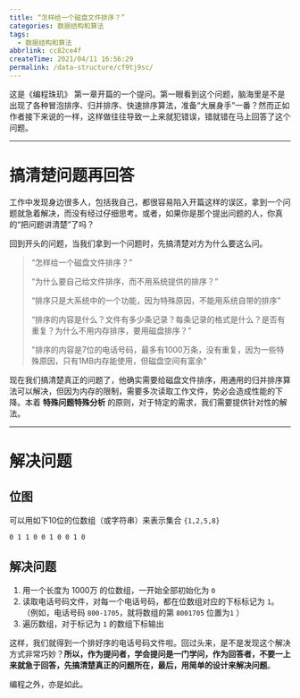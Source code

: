 ```yaml
---
title: “怎样给一个磁盘文件排序？”
categories: 数据结构和算法
tags:
  - 数据结构和算法
abbrlink: cc82ce4f
createTime: 2021/04/11 16:56:29
permalink: /data-structure/cf9tj9sc/
---
```


这是《编程珠玑》 第一章开篇的一个提问。第一眼看到这个问题，脑海里是不是出现了各种冒泡排序、归并排序、快速排序算法，准备“大展身手”一番？然而正如作者接下来说的一样，这样做往往导致一上来就犯错误，错就错在马上回答了这个问题。

<!-- more -->

---

# 搞清楚问题再回答

工作中发现身边很多人，包括我自己，都很容易陷入开篇这样的误区，拿到一个问题就急着解决，而没有经过仔细思考。或者，如果你是那个提出问题的人，你真的“把问题讲清楚”了吗？

回到开头的问题，当我们拿到一个问题时，先搞清楚对方为什么要这么问。

> “怎样给一个磁盘文件排序？”
>
> “为什么要自己给文件排序，而不用系统提供的排序？”
> 
> “排序只是大系统中的一个功能，因为特殊原因，不能用系统自带的排序”
> 
> “排序的内容是什么？文件有多少条记录？每条记录的格式是什么？是否有重复？为什么不用内存排序，要用磁盘排序？”
>
> "排序的内容是7位的电话号码，最多有1000万条，没有重复，因为一些特殊原因，只有1MB内存能使用，但磁盘空间有富余"


现在我们搞清楚真正的问题了，他确实需要给磁盘文件排序，用通用的归并排序算法可以解决，但因为内存的限制，需要多次读取工作文件，势必会造成性能的下降。本着 **特殊问题特殊分析** 的原则，对于特定的需求，我们需要提供针对性的解法。

---

# 解决问题

## 位图

可以用如下10位的位数组（或字符串）来表示集合 `{1,2,5,8}` 

```
0 1 1 0 0 1 0 0 1 0
```

## 解决问题

1. 用一个长度为 1000万 的位数组，一开始全部初始化为 `0`
2. 读取电话号码文件，对每一个电话号码，都在位数组对应的下标标记为 `1`。 （例如，电话号码 `800-1705`，就将数组的第 `8001705` 位置为`1` ）
3. 遍历数组，对于标记为 `1` 的数组下标输出

这样，我们就得到一个排好序的电话号码文件啦。回过头来，是不是发现这个解决方式非常巧妙？**所以，作为提问者，学会提问是一门学问，作为回答者，不要一上来就急于回答，先搞清楚真正的问题所在，最后，用简单的设计来解决问题**。

编程之外，亦是如此。